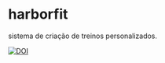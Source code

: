 # harborfit
sistema de criação de treinos personalizados.

<a href="https://doi.org/10.5281/zenodo.14811751"><img src="https://zenodo.org/badge/563050379.svg" alt="DOI"></a>

